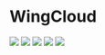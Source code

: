 # WingCloud
![](https://img.shields.io/badge/SpringCloud-Dalston.SR5-green.svg)
![](https://img.shields.io/badge/springboot-1.5.9.RELEASE-yellow.svg)
![](https://img.shields.io/badge/mybatis-3.3.0-orange.svg)
![](https://img.shields.io/badge/jdk-1.8-red.svg)
![](https://img.shields.io/badge/tomcat-8.5.23-lightgrey.svg)


